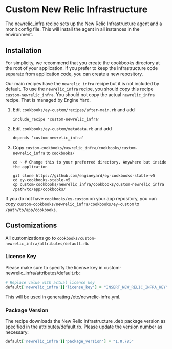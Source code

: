 # Custom New Relic Infrastructure

The newrelic_infra recipe sets up the New Relic Infrastructure agent and a monit config file. This will install the agent in all instances in the environment.

## Installation

For simplicity, we recommend that you create the cookbooks directory at the root of your application. If you prefer to keep the infrastructure code separate from application code, you can create a new repository.

Our main recipes have the `newrelic_infra` recipe but it is not included by default. To use the `newrelic_infra` recipe, you should copy this recipe `custom-newrelic_infra`. You should not copy the actual `newrelic_infra` recipe. That is managed by Engine Yard.

1. Edit `cookbooks/ey-custom/recipes/after-main.rb` and add

      ```
      include_recipe 'custom-newrelic_infra'
      ```

2. Edit `cookbooks/ey-custom/metadata.rb` and add

      ```
      depends 'custom-newrelic_infra'
      ```

3. Copy `custom-cookbooks/newrelic_infra/cookbooks/custom-newrelic_infra` to `cookbooks/`

      ```
      cd ~ # Change this to your preferred directory. Anywhere but inside the application

      git clone https://github.com/engineyard/ey-cookbooks-stable-v5
      cd ey-cookbooks-stable-v5
      cp custom-cookbooks/newrelic_infra/cookbooks/custom-newrelic_infra /path/to/app/cookbooks/
      ```

If you do not have `cookbooks/ey-custom` on your app repository, you can copy `custom-cookbooks/newrelic_infra/cookbooks/ey-custom` to `/path/to/app/cookbooks`.

## Customizations

All customizations go to `cookbooks/custom-newrelic_infra/attributes/default.rb`.

### License Key

Please make sure to specify the license key in custom-newrelic_infra/attributes/default.rb:

```ruby
# Replace value with actual license key
default['newrelic_infra']['license_key'] = "INSERT_NEW_RELIC_INFRA_KEY"
```

This will be used in generating /etc/newrelic-infra.yml.

### Package Version

The recipe downloads the New Relic Infrastructure .deb package version as specified in the attributes/default.rb. Please update the version number as necessary:

```ruby
default['newrelic_infra']['package_version'] = "1.0.785"
```
